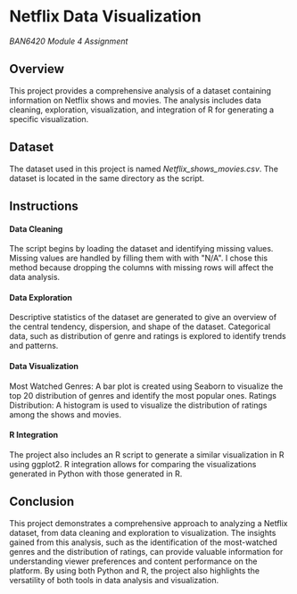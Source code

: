 # Netflix Data Visualization
*BAN6420 Module 4 Assignment*

## Overview
This project provides a comprehensive analysis of a dataset containing information on Netflix shows and movies. The analysis includes data cleaning, exploration, visualization, and integration of R for generating a specific visualization.

## Dataset
The dataset used in this project is named *Netflix_shows_movies.csv*. The dataset is located in the same directory as the script.

## Instructions
#### Data Cleaning
The script begins by loading the dataset and identifying missing values.
Missing values are handled by filling them with with "N/A". I chose this method because dropping the columns with missing rows will affect the data analysis.

#### Data Exploration
Descriptive statistics of the dataset are generated to give an overview of the central tendency, dispersion, and shape of the dataset.
Categorical data, such as distribution of genre and ratings is explored to identify trends and patterns.

#### Data Visualization
Most Watched Genres: A bar plot is created using Seaborn to visualize the top  20 distribution of genres and identify the most popular ones.
Ratings Distribution: A histogram is used to visualize the distribution of ratings among the shows and movies.

#### R Integration
The project also includes an R script to generate a similar visualization in R using ggplot2.
R integration allows for comparing the visualizations generated in Python with those generated in R.

## Conclusion
This project demonstrates a comprehensive approach to analyzing a Netflix dataset, from data cleaning and exploration to visualization. The insights gained from this analysis, such as the identification of the most-watched genres and the distribution of ratings, can provide valuable information for understanding viewer preferences and content performance on the platform. By using both Python and R, the project also highlights the versatility of both tools in data analysis and visualization. 
